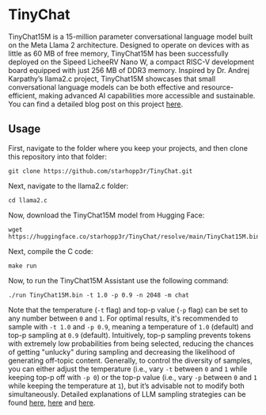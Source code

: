 # TinyChat

TinyChat15M is a 15-million parameter conversational language model built on the Meta Llama 2 architecture. Designed to operate on devices with as little as 60 MB of free memory, TinyChat15M has been successfully deployed on the Sipeed LicheeRV Nano W, a compact RISC-V development board equipped with just 256 MB of DDR3 memory. Inspired by Dr. Andrej Karpathy’s llama2.c project, TinyChat15M showcases that small conversational language models can be both effective and resource-efficient, making advanced AI capabilities more accessible and sustainable. You can find a detailed blog post on this project [here](https://nikhilr.io/posts/TinyChat15M/).

## Usage

First, navigate to the folder where you keep your projects, and then clone this repository into that folder:

```
git clone https://github.com/starhopp3r/TinyChat.git
```

Next, navigate to the llama2.c folder:

```
cd llama2.c
```

Now, download the TinyChat15M model from Hugging Face:

```
wget https://huggingface.co/starhopp3r/TinyChat/resolve/main/TinyChat15M.bin
```

Next, compile the C code:

```
make run
```

Now, to run the TinyChat15M Assistant use the following command:

```
./run TinyChat15M.bin -t 1.0 -p 0.9 -n 2048 -m chat
```

Note that the temperature (`-t` flag) and top-p value (`-p` flag) can be set to any number between `0` and `1`. For optimal results, it's recommended to sample with `-t 1.0` and `-p 0.9`, meaning a temperature of `1.0` (default) and top-p sampling at `0.9` (default). Intuitively, top-p sampling prevents tokens with extremely low probabilities from being selected, reducing the chances of getting "unlucky" during sampling and decreasing the likelihood of generating off-topic content. Generally, to control the diversity of samples, you can either adjust the temperature (i.e., vary `-t` between `0` and `1` while keeping top-p off with `-p 0`) or the top-p value (i.e., vary `-p` between `0` and `1` while keeping the temperature at `1`), but it’s advisable not to modify both simultaneously. Detailed explanations of LLM sampling strategies can be found [here](https://peterchng.com/blog/2023/05/02/token-selection-strategies-top-k-top-p-and-temperature/), [here](https://docs.cohere.com/docs/controlling-generation-with-top-k-top-p) and [here](https://huggingface.co/blog/how-to-generate).
